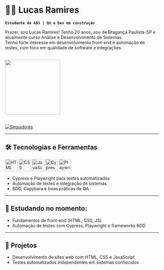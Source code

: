 # 👨‍💻 Lucas Ramires

**`Estudante de ADS | QA e Dev em construção`**

Prazer, sou Lucas Ramires! Tenho 20 anos, sou de Bragança Paulista-SP e atualmente curso Análise e Desenvolvimento de Sistemas.  
Tenho forte interesse em desenvolvimento front-end e automação de testes, com foco em qualidade de software e integrações.

<br>

<div align="left">

<img height="180em" src="https://github-readme-stats-sigma-five.vercel.app/api?username=LucasRamires281&show_icons=true&theme=github_dark&include_all_commits=true&count_private=true"/>

</div>

<br>

<p align="left">
    <a href="https://github.com/LucasRamires281?tab=followers">
        <img 
            alt="Seguidores" 
            title="Me siga no GitHub" 
            src="https://custom-icon-badges.demolab.com/github/followers/LucasRamires281?color=236ad3&labelColor=1155ba&style=for-the-badge&logo=github&label=Seguidores&logoColor=white"
        />
    </a>
</p>

---

## 🛠️ Tecnologias e Ferramentas

<div style="display: inline_block">
  <img align="center" alt="HTML" height="40" src="https://cdn.jsdelivr.net/gh/devicons/devicon/icons/html5/html5-original.svg">
  <img align="center" alt="CSS" height="40" src="https://cdn.jsdelivr.net/gh/devicons/devicon/icons/css3/css3-original.svg">
  <img align="center" alt="JavaScript" height="40" src="https://cdn.jsdelivr.net/gh/devicons/devicon/icons/javascript/javascript-original.svg">
  <img align="center" alt="Cypress" height="40" src="https://cdn.jsdelivr.net/gh/devicons/devicon/icons/cypressio/cypressio-original.svg">
  <img align="center" alt="Playwright" height="40" src="https://cdn.jsdelivr.net/gh/devicons/devicon/icons/playwright/playwright-original.svg">
</div>

- Cypress e Playwright para testes automatizados  
- Automação de testes e integração de sistemas  
- BDD, Capybara e boas práticas de QA  

---

## 📘 Estudando no momento:

- Fundamentos de front-end (HTML, CSS, JS)  
- Automação de testes com Cypress, Playwright e frameworks BDD  

---

## 🚀 Projetos

- Desenvolvimento de sites web com HTML, CSS e JavaScript  
- Testes automatizados independentes em sistemas conhecidos  

